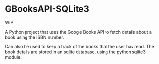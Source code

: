 # GBooksAPI-SQLite3

WIP

A Python project that uses the Google Books API to fetch details about a book using the ISBN number. 

Can also be used to keep a track of the books that the user has read. The book details are stored in an sqlite database, using the python sqlite3 module. 

